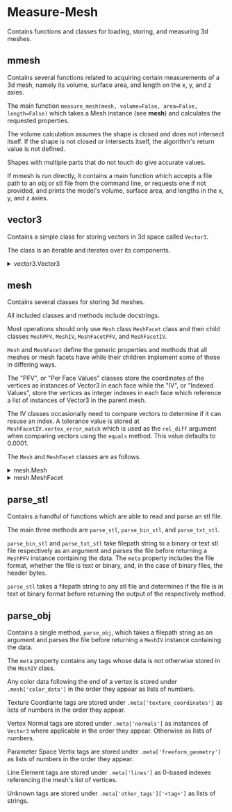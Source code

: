 # Measure-Mesh

Contains functions and classes for loading, storing, and measuring 3d meshes.

## mmesh

Contains several functions related to acquiring certain measurements of a 3d mesh, namely its volume, surface area, and length on the x, y, and z axies.

The main function `measure_mesh(mesh, volume=False, area=False, length=False)` which takes a Mesh instance (see **mesh**) and calculates the requested properties.

The volume calculation assumes the shape is closed and does not intersect itself. If the shape is not closed or intersects itself, the algorithm's return value is not defined.

Shapes with multiple parts that do not touch do give accurate values.

If mmesh is run directly, it contains a main function which accepts a file path to an obj or stl file from the command line, or requests one if not provided, and prints the model's volume, surface area, and lengths in the x, y, and z axies.

## vector3

Contains a simple class for storing vectors in 3d space called `Vector3`.

The class is an iterable and iterates over its components.

<details>
<summary>vector3.Vector3</summary>

---

### Properties


`Vector3.x`

>Contains the x axis component.


`Vector3.y`

>Contains the y axis component.


`Vector3.z`

>Contains the z axis component.

### Methods


`Vector3.__init__(self, x, y = None, z = None)`

>Takes x, y, and z values to populate the instance.
>
>Can take three int or float arguments as separate values. Can also take a single list or dictionary argument containing all three values.


`+` operator

>Alias for the `add` method.


`-` operator

>Alias for the `subtract` method.


`*` operator

>Alias for the `scale` method. Can be used with the Vector3 instance on the right or left of the operator.


`Vector3.add(vector1, vector2)`

>`vector1` and `vector2` must be instances of Vector3.
>
>Returns a Vector3 instance that is the sum of the provided vectors.


`Vector3.copy(vector)`

>`vector` must be an instance of Vector3.
>
>Creates and returns a copy of the given vector.


`Vector3.cross(vector1, vector2)`

>`vector1` and `vector2` must be instances of Vector3.
>
>Computes and returns the cross product of two vectors.


`Vector3.dot(vector1, vector2)`

>`vector1` and `vector2` must be instances of Vector3.
>
>Computes and returns the dot product of two vectors.


`Vector3.equals(vector1, vector2, abs_diff=0, rel_diff=0)`

>`vector1` and `vector2` must be instances of Vector3.
>
>`abs_diff` and `rel_diff` must be positive real numbers.
>
>Determines if the two vectors are equal.
>
>If `abs_diff` is set, determines a maximum absolute difference between each of the components for the vectors to be considered equal.
>
>If `rel_diff` is set, determines a maximum difference between each of the components for the vectors to be considered equal. This value is given as a coefficient to the average of the values for the two vectors for the given component.
>
>If both `abs_diff` and `rel_diff` are set, `equals` uses the larger difference.


`Vector3.mag(vector)`

>An alias of `magnitude(vector)`


`Vector3.magnitude(vector)`

>`vector` must be an instance of Vector3.
>
>Computes returns the magnitude of the given vector.
>
>The magnitude is also cached and only recomputed if one of the components changes.


`Vector3.norm(vector)`

>`vector` must be an instance of Vector3.
>
>Computes and returns the norm of the given vector.
>
>The norm is also cached and only recomputed if one of the components changes.


`Vector3.scale(vector, scale_factor)`

>`vector` must be an instance of Vector3.
>
>`scale_factor` must be a real number.
>
>Returns a version of the given vector that is multiplied by the given scalar.


`Vector3.subtract(vector1, vector2)`

>`vector1` and `vector2` must be instances of Vector3.
>
>Returns a Vector3 instance that is the difference of the provided vectors.


`Vector3.to_dict(vector)`

>`vector` must be an instance of Vector3.
>
>Converts the given vector to a dictionary.


`Vector3.to_list(vector)`

>`vector` must be an instance of Vector3.
>
>Converts the given vector to a list.

---
</details>

## mesh

Contains several classes for storing 3d meshes. 

All included classes and methods include docstrings.

Most operations should only use `Mesh` class `MeshFacet` class and their child classes `MeshPFV`, `MeshIV`, `MeshFacetPFV`, and `MeshFacetIV`.

`Mesh` and `MeshFacet` define the generic properties and methods that all meshes or mesh facets have while their children implement some of these in differing ways.

The "PFV", or "Per Face Values" classes store the coordinates of the vertices as instances of Vector3 in each face while the "IV", or "Indexed Values", store the vertices as integer indexes in each face which reference a list of instances of Vector3 in the parent mesh.

The IV classes occasionally need to compare vectors to determine if it can resuse an index. A tolerance value is stored at `MeshFacetIV.vertex_error_match` which is used as the `rel_diff` argument when comparing vectors using the `equals` method. This value defaults to 0.0001.

The `Mesh` and `MeshFacet` classes are as follows.
<details>
<summary>mesh.Mesh</summary>

---

`Mesh` has dedicated iterable that it automatically uses when iterating and iterates over its facets.

`Mesh` is compatible with the `len()` function and returns the number of facets in the mesh.

### Properties


`Mesh.facets`

>The facets of the mesh as a list of instances of MeshFacet (or a child class).

### Methods


`Mesh.__init__(self, facets=None, meta={})`

>`facets` is the mesh's facets a list of instances of MeshFacet.
>
>`meta` is a dictionary containing arbitrary data related to the mesh.
>
>Creates an instance of `Mesh`
>
>`MeshIV` adds an additional argument to this method. (`__init__(self, facets=[], meta={}, vertices=[])`)
>
>`vertices` is an initial list of vertices to store in the mesh. Required if `facets` uses instances of `MeshFacetIV`.


`Mesh.add_facet(self, new_facet, facet_ind=None)`

>Inserts the facet given by `new_facet` at the given index, `facet_ind`. If the index is omitted, adds it to the end.
>
>Supports negative indexes which index from the end of the list of facets.


`Mesh.facet(self, facet_ind, value=None)`

>Fetches a single facet referred to by its index, `facet_ind`, as a MeshFacet.
>
>If `value` is not omited or None, sets the facet to the new value before returning.


`Mesh.remove_facet(self, facet_ind=-1)`

>Removes the facet at the given index. If the index is omitted, removes the last facet.
>
>Supports negative indexes which index from the end of the list of facets.

---
</details>
<details>
<summary>mesh.MeshFacet</summary>

---

`MeshFacet` has dedicated iterable that it automatically uses when iterating and iterates over its vertices.

`MeshFacet` is compatible with the `len()` function and returns the number of vertices in the facet.

### Properties


`MeshFacet.normal`

>The normal vector of the facet as a Vector3.


`MeshFacet.mesh`

>The facet's parent mesh. May not be set.


`MeshFacet.vertices`

>The vertices of the facet as a list of instances of Vector3.

### Methods


`MeshFacet.add_vertex(self, vertex, ind=None)`

>Adds the vertex to the facet at the given index. If the index is omitted, adds the vertex to the end.
>
>`vertex` must be a Vector3 specifying the vertex's position.


`MeshFacet.copy(self)`

>Creates a copy of the facet.
>
>`MeshFacetIV` adds an additional argument to this method. (`copy(self, mesh=None)`)
>
>If `mesh` is provided, updates the facet copy's mesh and vertices to reference the new mesh.


`MeshFacet.convert(unknown_facet)`

>Converts a facet which descends from MeshFacet but is of an arbitrary child class to the current child class.
>
>`MeshFacetIV` adds an additional argument to this method. (`convert(unknown_facet, mesh=None)`)
>
>If `mesh` is included, the returned facet uses it instead of the initial facet's parent mesh.


`MeshFacet.data(self, data_key=None, value=None)`

>If `data_key` is omitted or None, fetches the facet's arbitary data as a dictionary.
>
>Otherwise, fetches the arbitrary data value asociated with the vertex with the given key `data_key`.
>
>If `value` is not omited or None, sets fetched value before fetching.


`MeshFacet.remove_vertex(self, vertex_ind=None)`

>Removes the vertex whose index is specified by `vertex_ind` from the facet.
>
>Returns the removed vertex as a Vector3.


`MeshFacet.swap_mesh(self, mesh)`

>Only appears in `MeshFacetIV`.
>
>Re-indexes the facet's vertices to the new mesh, adding additional entries to the mesh if needed, and returns itself.
>
>Also updates the facet's `mesh` property to the given mesh.


`MeshFacet.vertex(self, vertex_ind, value=None)`

>Fetches the vertex with index `vertex_ind` as a Vector3..
>
>If `value` is not omited or None, sets the vertex to the new value before returning.

---
</details>

## parse_stl

Contains a handful of functions which are able to read and parse an stl file.

The main three methods are `parse_stl`, `parse_bin_stl`, and `parse_txt_stl`.

`parse_bin_stl` and `parse_txt_stl` take filepath string to a binary or text stl file respectively as an argument and parses the file before returning a `MeshPFV` instance containing the data. The `meta` property includes the file format, whether the file is text or binary, and, in the case of binary files, the header bytes.

`parse_stl` takes a filepath string to any stl file and determines if the file is in text ot binary format before returning the output of the respectively method.

## parse_obj

Contains a single method, `parse_obj`, which takes a filepath string as an argument and parses the file before returning a `MeshIV` instance containing the data.

The `meta` property contains any tags whose data is not otherwise stored in the `MeshIV` class.

Any color data following the end of a vertex is stored under `.mesh['color_data']` in the order they appear as lists of numbers.

Texture Coordiante tags are stored under `.meta['texture_coordinates']` as lists of numbers in the order they appear.

Vertex Normal tags are stored under `.meta['normals']` as instances of `Vector3` where applicable in the order they appear. Otherwise as lists of numbers.

Parameter Space Vertix tags are stored under `.meta['freeform_geometry']` as lists of numbers in the order they appear.

Line Element tags are stored under `.meta['lines']` as 0-based indexes referencing the mesh's list of vertices.

Unknown tags are stored under `.meta['other_tags']['<tag>']` as lists of strings.